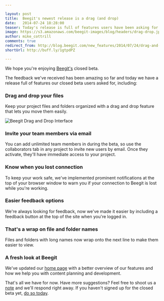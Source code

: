 ```yaml
---

layout: post
title:  Beegit's newest release is a drag (and drop)
date:   2014-07-24 18:28:00
teaser: Today's release is full of features users have been asking for during our closed beta, including drag and drop organization for files and folders.
image: https://s3.amazonaws.com/beegit-images/blog/headers/drag-drop.jpg
author: mike_cottrill
comments: true
redirect_from: http://blog.beegit.com/new_features/2014/07/24/drag-and-drop-release/
shortUrl: http://buff.ly/1gtpdPZ

---
```


We hope you're enjoying [Beegit's](https://beegit.com) closed beta. 

The feedback we've received has been amazing so far and today we have a release full of features our closed beta users asked for, including: 

### Drag and drop your files
Keep your project files and folders organized with a drag and drop feature that lets you move them easily. 

![Beegit Drag and Drop Interface](https://s3.amazonaws.com/beegit-images/blog/headers/drag-drop.png)

### Invite your team members via email
You can add unlimited team members in during the beta, so use the collaborators tab in any project to invite new users by email. Once they activate, they'll have immediate access to your project.

### Know when you lost connection
To keep your work safe, we've implemented prominent notifications at the top of your browser window to warn you if your connection to Beegit is lost while you're working. 

### Easier feedback options
We're always looking for feedback, now we've made it easier by including a feedback button at the top of the site when you're logged in.
 
### That's a wrap on file and folder names
Files and folders with long names now wrap onto the next line to make them easier to view. 

### A fresh look at Beegit
We've updated our [home page](https://beegit.com) with a better overview of our features and how we help you with content planning and development.

That's all we have for now. Have more suggestions? Feel free to shoot us a [note](mailto:support@beegit.com) and we'll respond right away. If you haven't signed up for the closed beta yet, [do so today](https://beegit.com/signup). 
